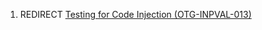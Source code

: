 1.  REDIRECT [Testing for Code Injection
    (OTG-INPVAL-013)](Testing_for_Code_Injection_\(OTG-INPVAL-013\) "wikilink")